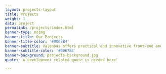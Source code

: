```yaml
---
layout: projects-layout
title: Projects
weight: 1
data: project
permalink: /projects/index.html
banner-type: noimg
banner-title: Our Projects
banner-title-color: '#0067B4'
banner-subtitle: Valensas offers practical and innovative front-end and back-end solutions embraced by elegance.
banner-subtitle-color: '#0067B4'
banner-background: projects-background.jpg
quote:  A development related quote is needed here!

---
```

